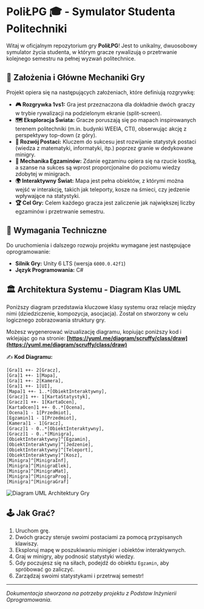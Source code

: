 # PoliŁPG 🎓 - Symulator Studenta Politechniki

Witaj w oficjalnym repozytorium gry **PoliŁPG**! Jest to unikalny, dwuosobowy symulator życia studenta, w którym gracze rywalizują o przetrwanie kolejnego semestru na pełnej wyzwań politechnice.

## 🎯 Założenia i Główne Mechaniki Gry

Projekt opiera się na następujących założeniach, które definiują rozgrywkę:

*   **🎮 Rozgrywka 1vs1:** Gra jest przeznaczona dla dokładnie dwóch graczy w trybie rywalizacji na podzielonym ekranie (split-screen).
*   **🗺️ Eksploracja Świata:** Gracze poruszają się po mapach inspirowanych terenem politechniki (m.in. budynki WEEIA, CTI), obserwując akcję z perspektywy top-down (z góry).
*   **🧠 Rozwój Postaci:** Kluczem do sukcesu jest rozwijanie statystyk postaci (wiedza z matematyki, informatyki, itp.) poprzez granie w dedykowane minigry.
*   **🎲 Mechanika Egzaminów:** Zdanie egzaminu opiera się na rzucie kostką, a szanse na sukces są wprost proporcjonalne do poziomu wiedzy zdobytej w minigrach.
*   **🌍 Interaktywny Świat:** Mapa jest pełna obiektów, z którymi można wejść w interakcję, takich jak teleporty, kosze na śmieci, czy jedzenie wpływające na statystyki.
*   **🏆 Cel Gry:** Celem każdego gracza jest zaliczenie jak największej liczby egzaminów i przetrwanie semestru.

## 🔧 Wymagania Techniczne

Do uruchomienia i dalszego rozwoju projektu wymagane jest następujące oprogramowanie:

*   **Silnik Gry:** Unity 6 LTS (wersja `6000.0.42f1`)
*   **Język Programowania:** C#

## 🏛️ Architektura Systemu - Diagram Klas UML

Poniższy diagram przedstawia kluczowe klasy systemu oraz relacje między nimi (dziedziczenie, kompozycja, asocjacja). Został on stworzony w celu logicznego zobrazowania struktury gry.

Możesz wygenerować wizualizację diagramu, kopiując poniższy kod i wklejając go na stronie:
**[https://yuml.me/diagram/scruffy/class/draw](https://yuml.me/diagram/scruffy/class/draw)**

✍️ **Kod Diagramu:**
```yuml
[Gra]1 ++- 2[Gracz],
[Gra]1 ++- 1[Mapa],
[Gra]1 ++- 2[Kamera],
[Gra]1 ++- 1[UI],
[Mapa]1 ++- 1..*[ObiektInteraktywny],
[Gracz]1 ++- 1[KartaStatystyk],
[Gracz]1 ++- 1[KartaOcen],
[KartaOcen]1 ++- 0..*[Ocena],
[Ocena]1 - 1[Przedmiot],
[Egzamin]1 - 1[Przedmiot],
[Kamera]1 - 1[Gracz],
[Gracz]1 - 0..*[ObiektInteraktywny],
[Gracz]1 - 0..*[Minigra],
[ObiektInteraktywny]^[Egzamin],
[ObiektInteraktywny]^[Jedzenie],
[ObiektInteraktywny]^[Teleport],
[ObiektInteraktywny]^[Kosz],
[Minigra]^[MinigraInf],
[Minigra]^[MinigraElek],
[Minigra]^[MinigraMat],
[Minigra]^[MinigraProg],
[Minigra]^[MinigraGraf]
```

![Diagram UML Architektury Gry](https://yuml.me/9a6da8cf.jpg)


## 🕹️ Jak Grać?

1.  Uruchom grę.
2.  Dwóch graczy steruje swoimi postaciami za pomocą przypisanych klawiszy.
3.  Eksploruj mapę w poszukiwaniu minigier i obiektów interaktywnych.
4.  Graj w minigry, aby podnosić statystyki wiedzy.
5.  Gdy poczujesz się na siłach, podejdź do obiektu `Egzamin`, aby spróbować go zaliczyć.
6.  Zarządzaj swoimi statystykami i przetrwaj semestr!

---
*Dokumentacja stworzona na potrzeby projektu z Podstaw Inżynierii Oprogramowania.*


